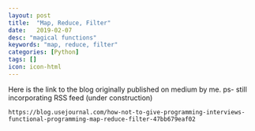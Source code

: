 ```yaml
---
layout: post
title:  "Map, Reduce, Filter"
date:   2019-02-07
desc: "magical functions"
keywords: "map, reduce, filter"
categories: [Python]
tags: []
icon: icon-html
---
```


Here is the link to the blog originally published on medium by me.
ps- still incorporating RSS feed (under construction)

```
https://blog.usejournal.com/how-not-to-give-programming-interviews-functional-programming-map-reduce-filter-47bb679eaf02
```
